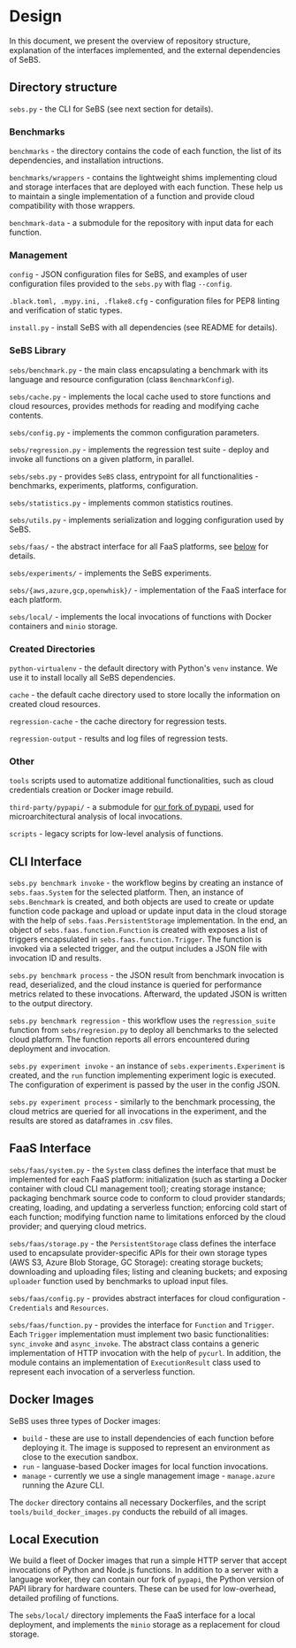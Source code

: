 
# Design

In this document, we present the overview of repository structure, explanation of the interfaces implemented,
and the external dependencies of SeBS.

## Directory structure


`sebs.py` - the CLI for SeBS (see next section for details).

### Benchmarks

`benchmarks` - the directory contains the code of each function, the list of its dependencies, and
installation intructions.

`benchmarks/wrappers` - contains the lightweight shims implementing cloud and storage interfaces
that are deployed with each function. These help us to maintain a single implementation
of a function and provide cloud compatibility with those wrappers.

`benchmark-data` - a submodule for the repository with input data for each function.

### Management

`config` - JSON configuration files for SeBS, and examples of user configuration files
provided to the `sebs.py` with flag `--config`.

`.black.toml, .mypy.ini, .flake8.cfg` - configuration files for PEP8 linting and verification
of static types.

`install.py` - install SeBS with all dependencies (see README for details).

### SeBS Library

`sebs/benchmark.py` - the main class encapsulating a benchmark with its language and resource
configuration (class `BenchmarkConfig`).

`sebs/cache.py` - implements the local cache used to store functions and cloud resources,
provides methods for reading and modifying cache contents.

`sebs/config.py` - implements the common configuration parameters.

`sebs/regression.py` - implements the regression test suite - deploy and invoke all functions
on a given platform, in parallel.

`sebs/sebs.py` - provides `SeBS` class, entrypoint for all functionalities - benchmarks, experiments, platforms,
configuration.

`sebs/statistics.py` - implements common statistics routines.
 
`sebs/utils.py` - implements serialization and logging configuration used by SeBS.

`sebs/faas/` - the abstract interface for all FaaS platforms, see [below](#faas-interface) for details.

`sebs/experiments/` - implements the SeBS experiments.

`sebs/{aws,azure,gcp,openwhisk}/` - implementation of the FaaS interface for each platform.

`sebs/local/` - implements the local invocations of functions with Docker containers
and `minio` storage.

### Created Directories

`python-virtualenv` - the default directory with Python's `venv` instance.
We use it to install locally all SeBS dependencies.

`cache` - the default cache directory used to store locally the information on created
cloud resources.

`regression-cache` - the cache directory for regression tests.

`regression-output` - results and log files of regression tests.

### Other

`tools` scripts used to automatize additional functionalities, such as cloud credentials creation
or Docker image rebuild.

`third-party/pypapi/` - a submodule for [our fork of pypapi](https://github.com/mcopik/pypapi),
used for microarchitectural analysis of local invocations.

`scripts` - legacy scripts for low-level analysis of functions.

## CLI Interface

`sebs.py benchmark invoke` - the workflow begins by creating an instance of `sebs.faas.System`
for the selected platform. Then, an instance of `sebs.Benchmark` is created, and both objects
are used to create or update function code package and upload or update input data in the cloud
storage with the help of `sebs.faas.PersistentStorage` implementation.
In the end, an object of `sebs.faas.function.Function` is created with exposes a list of triggers
encapsulated in `sebs.faas.function.Trigger`. The function is invoked via a selected trigger,
and the output includes a JSON file with invocation ID and results.

`sebs.py benchmark process` - the JSON result from benchmark invocation is read, deserialized,
and the cloud instance is queried for performance metrics related to these invocations.
Afterward, the updated JSON is written to the output directory.

`sebs.py benchmark regression` - this workflow uses the `regression_suite` function from
`sebs/regresion.py` to deploy all benchmarks to the selected cloud platform.
The function reports all errors encountered during deployment and invocation.

`sebs.py experiment invoke` - an instance of `sebs.experiments.Experiment` is created,
and the `run` function implementing experiment logic is executed. The configuration of experiment
is passed by the user in the config JSON.

`sebs.py experiment process` - similarly to the benchmark processing, the cloud metrics are queried
for all invocations in the experiment, and the results are stored as dataframes in .csv files.

## FaaS Interface

`sebs/faas/system.py` - the `System` class defines the interface
that must be implemented for each FaaS platform: initialization (such as starting a Docker container
with cloud CLI management tool); creating storage instance; packaging benchmark source code to conform
to cloud provider standards; creating, loading, and updating a serverless function; enforcing
cold start of each function; modifying function name to limitations enforced by the cloud provider;
and querying cloud metrics.

`sebs/faas/storage.py` - the `PersistentStorage` class defines the interface used to encapsulate
provider-specific APIs for their own storage types (AWS S3, Azure Blob Storage, GC Storage):
creating storage buckets; downloading and uploading files; listing and cleaning buckets;
and exposing `uploader` function used by benchmarks to upload input files.

`sebs/faas/config.py` - provides abstract interfaces for cloud configuration - `Credentials` and `Resources`.

`sebs/faas/function.py` - provides the interface for `Function` and `Trigger`.
Each `Trigger` implementation must implement two basic functionalities: `sync_invoke` and `async_invoke`.
The abstract class contains a generic implementation of HTTP invocation with the help of `pycurl`.
In addition, the module contains an implementation of `ExecutionResult` class used to represent
each invocation of a serverless function.

## Docker Images

SeBS uses three types of Docker images:
* `build` - these are use to install dependencies of each function before deploying it.
The image is supposed to represent an environment as close to the execution sandbox.
* `run` - languase-based Docker images for local function invocations.
* `manage` - currently we use a single management image - `manage.azure` running the Azure CLI.

The `docker` directory contains all necessary Dockerfiles, and the script
`tools/build_docker_images.py` conducts the rebuild of all images.

## Local Execution

We build a fleet of Docker images that run a simple HTTP server that accept invocations of
Python and Node.js functions.
In addition to a server with a language worker, they can contain our fork of `pypapi`, the Python version
of PAPI library for hardware counters. These can be used for low-overhead, detailed profiling
of functions.

The `sebs/local/` directory implements the FaaS interface for a local deployment,
and implements the `minio` storage as a replacement for cloud storage.

